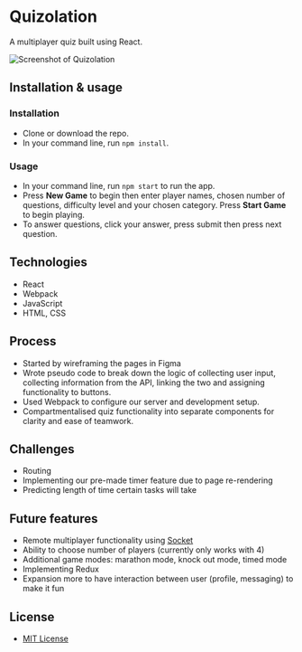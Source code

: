 # Quizolation
A multiplayer quiz built using React.

![Screenshot of Quizolation](https://i.imgur.com/LB3tQm6.png)

## Installation & usage
### Installation
- Clone or download the repo.
- In your command line, run `npm install`.
### Usage
- In your command line, run `npm start` to run the app.
- Press **New Game** to begin then enter player names, chosen number of questions, difficulty level and your chosen category. Press **Start Game** to begin playing.
- To answer questions, click your answer, press submit then press next question.

## Technologies
- React
- Webpack
- JavaScript
- HTML, CSS

## Process
- Started by wireframing the pages in Figma
- Wrote pseudo code to break down the logic of collecting user input, collecting information from the API, linking the two and assigning functionality to buttons.
- Used Webpack to configure our server and development setup.
- Compartmentalised quiz functionality into separate components for clarity and ease of teamwork.

## Challenges
- Routing
- Implementing our pre-made timer feature due to page re-rendering
- Predicting length of time certain tasks will take

## Future features
- Remote multiplayer functionality using [Socket](https://socket.io)
- Ability to choose number of players (currently only works with 4)
- Additional game modes: marathon mode, knock out mode, timed mode
- Implementing Redux
- Expansion more to have interaction between user (profile, messaging) to make it fun


## License
- [MIT License](https://opensource.org/licenses/mit-license.php)
